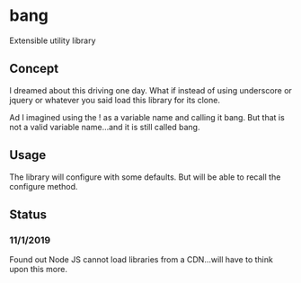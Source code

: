 # bang
Extensible utility library


## Concept

I dreamed about this driving one day.
What if instead of using underscore or jquery or whatever you said load this library for its clone.

Ad I imagined using the ! as a variable name and calling it bang.
But that is not a valid variable name...and it is still called bang.


## Usage

The library will configure with some defaults.
But will be able to recall the configure method.


## Status

### 11/1/2019

Found out Node JS cannot load libraries from a CDN...will have to think upon this more.
